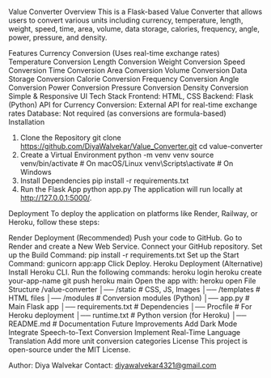 Value Converter
Overview
This is a Flask-based Value Converter that allows users to convert various units including currency, temperature, length, weight, speed, time, area, volume, data storage, calories, frequency, angle, power, pressure, and density.

Features
Currency Conversion (Uses real-time exchange rates)
Temperature Conversion
Length Conversion
Weight Conversion
Speed Conversion
Time Conversion
Area Conversion
Volume Conversion
Data Storage Conversion
Calorie Conversion
Frequency Conversion
Angle Conversion
Power Conversion
Pressure Conversion
Density Conversion
Simple & Responsive UI
Tech Stack
Frontend: HTML, CSS
Backend: Flask (Python)
API for Currency Conversion: External API for real-time exchange rates
Database: Not required (as conversions are formula-based)
Installation
1. Clone the Repository
git clone https://github.com/DiyaWalvekar/Value_Converter.git
cd value-converter
2. Create a Virtual Environment
python -m venv venv
source venv/bin/activate  # On macOS/Linux
venv\Scripts\activate  # On Windows
3. Install Dependencies
pip install -r requirements.txt
4. Run the Flask App
python app.py
The application will run locally at http://127.0.0.1:5000/.

Deployment
To deploy the application on platforms like Render, Railway, or Heroku, follow these steps:

Render Deployment (Recommended)
Push your code to GitHub.
Go to Render and create a New Web Service.
Connect your GitHub repository.
Set up the Build Command:
pip install -r requirements.txt
Set up the Start Command:
gunicorn app:app
Click Deploy.
Heroku Deployment (Alternative)
Install Heroku CLI.
Run the following commands:
heroku login
heroku create your-app-name
git push heroku main
Open the app with:
heroku open
File Structure
/value-converter
│── /static                # CSS, JS, Images
│── /templates             # HTML files
│── /modules               # Conversion modules (Python)
│── app.py                 # Main Flask app
│── requirements.txt       # Dependencies
│── Procfile               # For Heroku deployment
│── runtime.txt            # Python version (for Heroku)
│── README.md              # Documentation
Future Improvements
Add Dark Mode
Integrate Speech-to-Text Conversion
Implement Real-Time Language Translation
Add more unit conversion categories
License
This project is open-source under the MIT License.

Author: Diya Walvekar Contact: diyawalvekar4321@gmail.com
